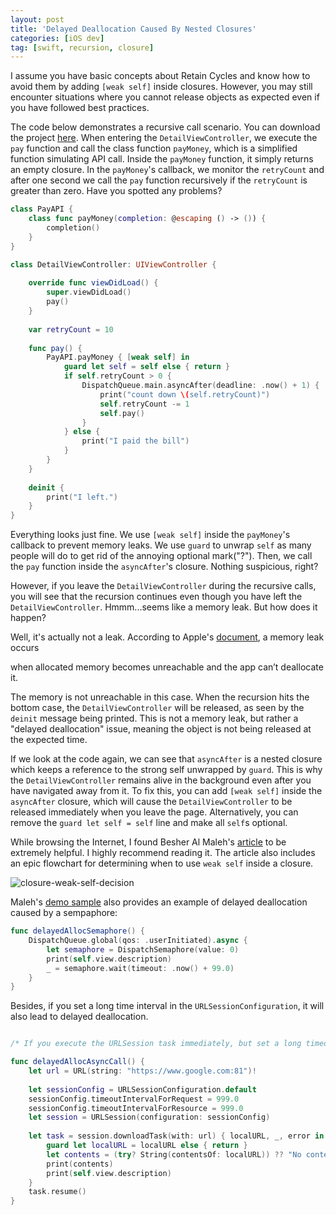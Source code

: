 ```yaml
---
layout: post
title: 'Delayed Deallocation Caused By Nested Closures'
categories: [iOS dev]
tag: [swift, recursion, closure]
---
```


I assume you have basic concepts about Retain Cycles and know how to avoid them by adding `[weak self]` inside closures. However, you may still encounter situations where you cannot release objects as expected even if you have followed best practices.

The code below demonstrates a recursive call scenario. You can download the project [here](https://github.com/PinYuanChen/delayed-dealloc). When entering the `DetailViewController`, we execute the `pay` function and call the class function `payMoney`, which is a simplified function simulating API call. Inside the `payMoney` function, it simply returns an empty closure. In the `payMoney`'s callback, we monitor the `retryCount` and after one second we call the `pay` function recursively if the `retryCount` is greater than zero. Have you spotted any problems?  

```swift
class PayAPI {
    class func payMoney(completion: @escaping () -> ()) {
        completion()
    }
}

class DetailViewController: UIViewController {
    
    override func viewDidLoad() {
        super.viewDidLoad()
        pay()
    }
    
    var retryCount = 10
    
    func pay() {
        PayAPI.payMoney { [weak self] in
            guard let self = self else { return }
            if self.retryCount > 0 {
                DispatchQueue.main.asyncAfter(deadline: .now() + 1) {
                    print("count down \(self.retryCount)")
                    self.retryCount -= 1
                    self.pay()
                }
            } else {
                print("I paid the bill")
            }
        }
    }
    
    deinit {
        print("I left.")
    }
}

```
Everything looks just fine. We use `[weak self]` inside the `payMoney`'s callback to prevent memory leaks. We use `guard` to unwrap `self` as many people will do to get rid of the annoying optional mark("?"). Then, we call the `pay` function inside the `asyncAfter`'s closure. Nothing suspicious, right? 

However, if you leave the `DetailViewController` during the recursive calls, you will see that the recursion continues even though you have left the `DetailViewController`. Hmmm...seems like a memory leak. But how does it happen?

Well, it's actually not a leak. According to Apple's [document](https://developer.apple.com/documentation/xcode/making-changes-to-reduce-memory-use), a memory leak occurs

>
when allocated memory becomes unreachable and the app can’t deallocate it. 
>

The memory is not unreachable in this case. When the recursion hits the bottom case, the `DetailViewController` will be released, as seen by the `deinit` message being printed. This is not a memory leak, but rather a "delayed deallocation" issue, meaning the object is not being released at the expected time.

If we look at the code again, we can see that `asyncAfter` is a nested closure which keeps a reference to the strong self unwrapped by `guard`. This is why the `DetailViewController` remains alive in the background even after you have navigated away from it. To fix this, you can add `[weak self]` inside the `asyncAfter` closure, which will cause the `DetailViewController` to be released immediately when you leave the page. Alternatively, you can remove the `guard let self = self` line and make all `self`s optional. 

While browsing the Internet, I found Besher Al Maleh's [article](https://medium.com/@almalehdev/you-dont-always-need-weak-self-a778bec505ef) to be extremely helpful. I highly recommend reading it. The article also includes an epic flowchart for determining when to use `weak self` inside a closure.

![closure-weak-self-decision](https://miro.medium.com/max/4800/1*yHX-8dJrQpH7R2hfM_21MQ.webp)

Maleh's [demo sample](https://github.com/almaleh/weak-self) also provides an example of delayed deallocation caused by a sempaphore:

```swift
func delayedAllocSemaphore() {
    DispatchQueue.global(qos: .userInitiated).async {
        let semaphore = DispatchSemaphore(value: 0)
        print(self.view.description)
        _ = semaphore.wait(timeout: .now() + 99.0)
    }
}
```

Besides, if you set a long time interval in the `URLSessionConfiguration`, it will also lead to delayed deallocation.

```swift

/* If you execute the URLSession task immediately, but set a long timeout interval, it will delay the deallocation of your controller until you either cancel the task, get a response back, or timeout. Using [weak self] will prevent that delay. Note: Using port 81 on the url helps simulate a request timeout */

func delayedAllocAsyncCall() {
    let url = URL(string: "https://www.google.com:81")!
        
    let sessionConfig = URLSessionConfiguration.default
    sessionConfig.timeoutIntervalForRequest = 999.0
    sessionConfig.timeoutIntervalForResource = 999.0
    let session = URLSession(configuration: sessionConfig)
        
    let task = session.downloadTask(with: url) { localURL, _, error in
        guard let localURL = localURL else { return }
        let contents = (try? String(contentsOf: localURL)) ?? "No contents"
        print(contents)
        print(self.view.description)
    }
    task.resume()
}
```
